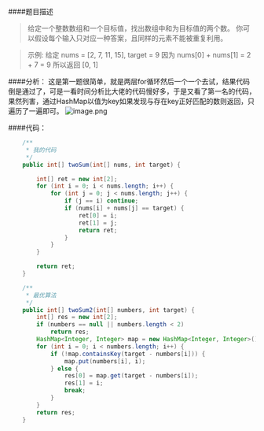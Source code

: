 ####题目描述

>给定一个整数数组和一个目标值，找出数组中和为目标值的两个数。
你可以假设每个输入只对应一种答案，且同样的元素不能被重复利用。

>示例:
给定 nums = [2, 7, 11, 15], target = 9
因为 nums[0] + nums[1] = 2 + 7 = 9
所以返回 [0, 1]

####分析：
这是第一题很简单，就是两层for循环然后一个一个去试，结果代码倒是通过了，可是一看时间分析比大佬的代码慢好多，于是又看了第一名的代码，果然列害，通过HashMap以值为key如果发现与存在key正好匹配的数则返回，只遍历了一遍即可。
![image.png](https://gitee.com/coderzc/blogimage/raw/master/20210820163718.png)

####代码：

```java
    /**
     * 我的代码
     */
    public int[] twoSum(int[] nums, int target) {

        int[] ret = new int[2];
        for (int i = 0; i < nums.length; i++) {
            for (int j = 0; j < nums.length; j++) {
                if (j == i) continue;
                if (nums[i] + nums[j] == target) {
                    ret[0] = i;
                    ret[1] = j;
                    return ret;
                }
            }
        }

        return ret;
    }

    /**
     * 最优算法
     */
    public int[] twoSum2(int[] numbers, int target) {
        int[] res = new int[2];
        if (numbers == null || numbers.length < 2)
            return res;
        HashMap<Integer, Integer> map = new HashMap<Integer, Integer>();
        for (int i = 0; i < numbers.length; i++) {
            if (!map.containsKey(target - numbers[i])) {
                map.put(numbers[i], i);
            } else {
                res[0] = map.get(target - numbers[i]);
                res[1] = i;
                break;
            }
        }
        return res;
    }
```